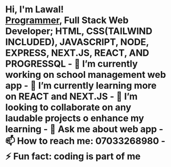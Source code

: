 <h1>Hi, I'm Lawal! <br/><a href="https://github.com/lawalmuftau">Programmer</a>, Full Stack Web Developer; HTML, CSS(TAILWIND INCLUDED), JAVASCRIPT, NODE, EXPRESS, NEXT.JS, REACT, AND PROGRESSQL
- 🔭 I’m currently working on school management web app
- 🌱 I’m currently learning more on REACT and NEXT.JS
- 👯 I’m looking to collaborate on any laudable projects o enhance my learning
- 💬 Ask me about web app
- 📫 How to reach me: 07033268980
- ⚡ Fun fact: coding is part of me
